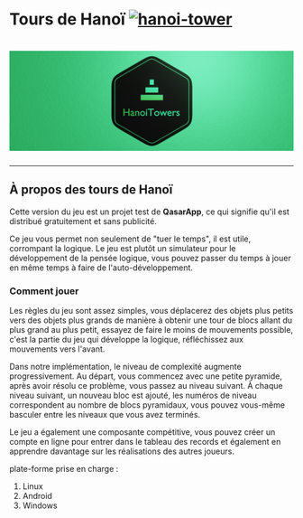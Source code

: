 # **Tours de Hanoï** [![hanoi-tower](https://snapcraft.io/hanoi-tower/badge.svg)](https://snapcraft.io/hanoi-tower)

# ![Hanoi Towers Logo](/HanoiTowers/client/res/HanoiTowers_Banner_Web.png)


***************************
## **À propos des tours de Hanoï**
  Cette version du jeu est un projet test de **QasarApp**, ce qui signifie qu'il est distribué gratuitement et sans publicité.

  Ce jeu vous permet non seulement de "tuer le temps", il est utile, corrompant la logique. Le jeu est plutôt un simulateur pour le développement de la pensée logique, vous pouvez passer du temps à jouer en même temps à faire de l'auto-développement.

### **Comment jouer**
 Les règles du jeu sont assez simples, vous déplacerez des objets plus petits vers des objets plus grands de manière à obtenir une tour de blocs allant du plus grand au plus petit, essayez de faire le moins de mouvements possible, c'est la partie du jeu qui développe la logique, réfléchissez aux mouvements vers l'avant.

 Dans notre implémentation, le niveau de complexité augmente progressivement. Au départ, vous commencez avec une petite pyramide, après avoir résolu ce problème, vous passez au niveau suivant. À chaque niveau suivant, un nouveau bloc est ajouté, les numéros de niveau correspondent au nombre de blocs pyramidaux, vous pouvez vous-même basculer entre les niveaux que vous avez terminés.

 Le jeu a également une composante compétitive, vous pouvez créer un compte en ligne pour entrer dans le tableau des records et également en apprendre davantage sur les réalisations des autres joueurs.

plate-forme prise en charge :
1. Linux
2. Android
3. Windows




